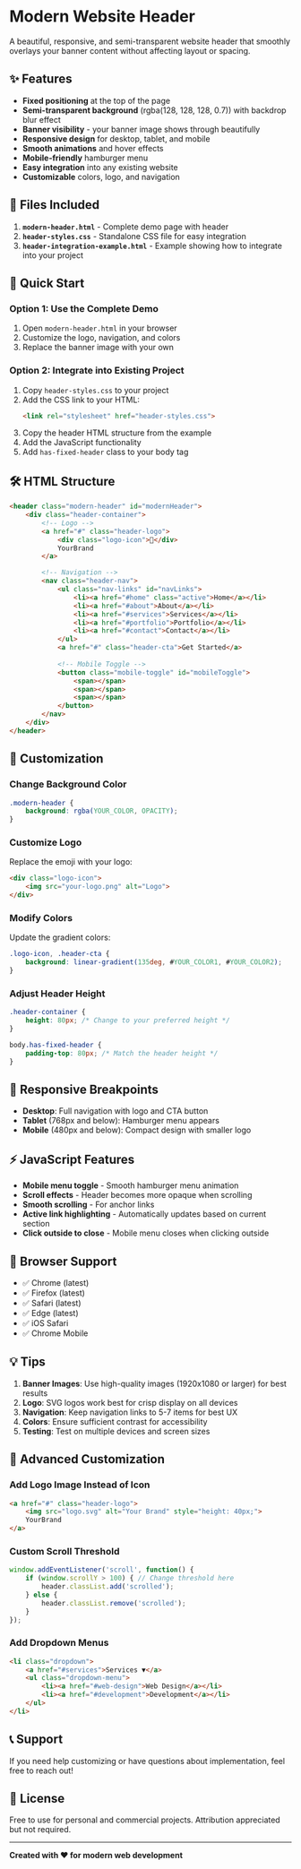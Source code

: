 # Modern Website Header

A beautiful, responsive, and semi-transparent website header that smoothly overlays your banner content without affecting layout or spacing.

## ✨ Features

- **Fixed positioning** at the top of the page
- **Semi-transparent background** (rgba(128, 128, 128, 0.7)) with backdrop blur effect
- **Banner visibility** - your banner image shows through beautifully
- **Responsive design** for desktop, tablet, and mobile
- **Smooth animations** and hover effects
- **Mobile-friendly** hamburger menu
- **Easy integration** into any existing website
- **Customizable** colors, logo, and navigation

## 📁 Files Included

1. **`modern-header.html`** - Complete demo page with header
2. **`header-styles.css`** - Standalone CSS file for easy integration
3. **`header-integration-example.html`** - Example showing how to integrate into your project

## 🚀 Quick Start

### Option 1: Use the Complete Demo
1. Open `modern-header.html` in your browser
2. Customize the logo, navigation, and colors
3. Replace the banner image with your own

### Option 2: Integrate into Existing Project
1. Copy `header-styles.css` to your project
2. Add the CSS link to your HTML:
   ```html
   <link rel="stylesheet" href="header-styles.css">
   ```
3. Copy the header HTML structure from the example
4. Add the JavaScript functionality
5. Add `has-fixed-header` class to your body tag

## 🛠 HTML Structure

```html
<header class="modern-header" id="modernHeader">
    <div class="header-container">
        <!-- Logo -->
        <a href="#" class="header-logo">
            <div class="logo-icon">🚀</div>
            YourBrand
        </a>

        <!-- Navigation -->
        <nav class="header-nav">
            <ul class="nav-links" id="navLinks">
                <li><a href="#home" class="active">Home</a></li>
                <li><a href="#about">About</a></li>
                <li><a href="#services">Services</a></li>
                <li><a href="#portfolio">Portfolio</a></li>
                <li><a href="#contact">Contact</a></li>
            </ul>
            <a href="#" class="header-cta">Get Started</a>
            
            <!-- Mobile Toggle -->
            <button class="mobile-toggle" id="mobileToggle">
                <span></span>
                <span></span>
                <span></span>
            </button>
        </nav>
    </div>
</header>
```

## 🎨 Customization

### Change Background Color
```css
.modern-header {
    background: rgba(YOUR_COLOR, OPACITY);
}
```

### Customize Logo
Replace the emoji with your logo:
```html
<div class="logo-icon">
    <img src="your-logo.png" alt="Logo">
</div>
```

### Modify Colors
Update the gradient colors:
```css
.logo-icon, .header-cta {
    background: linear-gradient(135deg, #YOUR_COLOR1, #YOUR_COLOR2);
}
```

### Adjust Header Height
```css
.header-container {
    height: 80px; /* Change to your preferred height */
}

body.has-fixed-header {
    padding-top: 80px; /* Match the header height */
}
```

## 📱 Responsive Breakpoints

- **Desktop**: Full navigation with logo and CTA button
- **Tablet** (768px and below): Hamburger menu appears
- **Mobile** (480px and below): Compact design with smaller logo

## ⚡ JavaScript Features

- **Mobile menu toggle** - Smooth hamburger menu animation
- **Scroll effects** - Header becomes more opaque when scrolling
- **Smooth scrolling** - For anchor links
- **Active link highlighting** - Automatically updates based on current section
- **Click outside to close** - Mobile menu closes when clicking outside

## 🌟 Browser Support

- ✅ Chrome (latest)
- ✅ Firefox (latest)
- ✅ Safari (latest)
- ✅ Edge (latest)
- ✅ iOS Safari
- ✅ Chrome Mobile

## 💡 Tips

1. **Banner Images**: Use high-quality images (1920x1080 or larger) for best results
2. **Logo**: SVG logos work best for crisp display on all devices
3. **Navigation**: Keep navigation links to 5-7 items for best UX
4. **Colors**: Ensure sufficient contrast for accessibility
5. **Testing**: Test on multiple devices and screen sizes

## 🔧 Advanced Customization

### Add Logo Image Instead of Icon
```html
<a href="#" class="header-logo">
    <img src="logo.svg" alt="Your Brand" style="height: 40px;">
    YourBrand
</a>
```

### Custom Scroll Threshold
```javascript
window.addEventListener('scroll', function() {
    if (window.scrollY > 100) { // Change threshold here
        header.classList.add('scrolled');
    } else {
        header.classList.remove('scrolled');
    }
});
```

### Add Dropdown Menus
```html
<li class="dropdown">
    <a href="#services">Services ▼</a>
    <ul class="dropdown-menu">
        <li><a href="#web-design">Web Design</a></li>
        <li><a href="#development">Development</a></li>
    </ul>
</li>
```

## 📞 Support

If you need help customizing or have questions about implementation, feel free to reach out!

## 📄 License

Free to use for personal and commercial projects. Attribution appreciated but not required.

---

**Created with ❤️ for modern web development**
